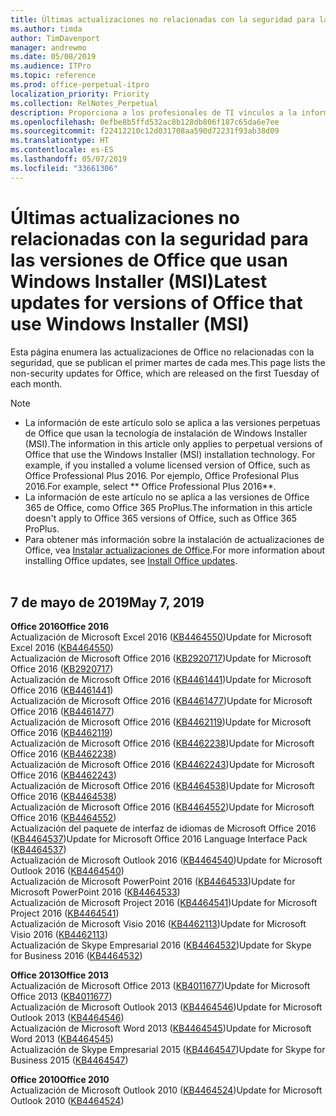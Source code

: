 ```yaml
---
title: Últimas actualizaciones no relacionadas con la seguridad para las versiones de Office que usan Windows Installer (MSI)
ms.author: timda
author: TimDavenport
manager: andrewmo
ms.date: 05/08/2019
ms.audience: ITPro
ms.topic: reference
ms.prod: office-perpetual-itpro
localization_priority: Priority
ms.collection: RelNotes_Perpetual
description: Proporciona a los profesionales de TI vínculos a la información de las últimas actualizaciones no relacionadas con la seguridad de las versiones perpetuas de Office 2016, Office 2013 y Office 2010.
ms.openlocfilehash: 0efbe8b5ffd532ac8b128db806f187c65da6e7ee
ms.sourcegitcommit: f22412210c12d031708aa590d72231f93ab38d09
ms.translationtype: HT
ms.contentlocale: es-ES
ms.lasthandoff: 05/07/2019
ms.locfileid: "33661306"
---
```

# <a name="latest-non-security-updates-for-versions-of-office-that-use-windows-installer-msi"></a><span data-ttu-id="303aa-103">Últimas actualizaciones no relacionadas con la seguridad para las versiones de Office que usan Windows Installer (MSI)</span><span class="sxs-lookup"><span data-stu-id="303aa-103">Latest updates for versions of Office that use Windows Installer (MSI)</span></span>

<span data-ttu-id="303aa-104">Esta página enumera las actualizaciones de Office no relacionadas con la seguridad, que se publican el primer martes de cada mes.</span><span class="sxs-lookup"><span data-stu-id="303aa-104">This page lists the non-security updates for Office, which are released on the first Tuesday of each month.</span></span>

> [!NOTE]
> - <span data-ttu-id="303aa-105">La información de este artículo solo se aplica a las versiones perpetuas de Office que usan la tecnología de instalación de Windows Installer (MSI).</span><span class="sxs-lookup"><span data-stu-id="303aa-105">The information in this article only applies to perpetual versions of Office that use the Windows Installer (MSI) installation technology. For example, if you installed a volume licensed version of Office, such as Office Professional Plus 2016.</span></span> <span data-ttu-id="303aa-106">Por ejemplo, Office Profesional Plus 2016.</span><span class="sxs-lookup"><span data-stu-id="303aa-106">For example, select \*\* Office Professional Plus 2016\*\*.</span></span>
> - <span data-ttu-id="303aa-107">La información de este artículo no se aplica a las versiones de Office 365 de Office, como Office 365 ProPlus.</span><span class="sxs-lookup"><span data-stu-id="303aa-107">The information in this article doesn't apply to Office 365 versions of Office, such as Office 365 ProPlus.</span></span>
> - <span data-ttu-id="303aa-108">Para obtener más información sobre la instalación de actualizaciones de Office, vea [Instalar actualizaciones de Office](https://support.office.com/article/2ab296f3-7f03-43a2-8e50-46de917611c5).</span><span class="sxs-lookup"><span data-stu-id="303aa-108">For more information about installing Office updates, see [Install Office updates](https://support.office.com/article/2ab296f3-7f03-43a2-8e50-46de917611c5).</span></span>
<br/><br/>

## <a name="may-7-2019"></a><span data-ttu-id="303aa-109">7 de mayo de 2019</span><span class="sxs-lookup"><span data-stu-id="303aa-109">May 7, 2019</span></span>

<span data-ttu-id="303aa-110">**Office 2016**</span><span class="sxs-lookup"><span data-stu-id="303aa-110">**Office 2016**</span></span><br/>
<span data-ttu-id="303aa-111">Actualización de Microsoft Excel 2016 ([KB4464550](https://support.microsoft.com/help/4464550))</span><span class="sxs-lookup"><span data-stu-id="303aa-111">Update for Microsoft Excel 2016 ([KB4464550](https://support.microsoft.com/help/4464550))</span></span><br/>
<span data-ttu-id="303aa-112">Actualización de Microsoft Office 2016 ([KB2920717](https://support.microsoft.com/help/2920717))</span><span class="sxs-lookup"><span data-stu-id="303aa-112">Update for Microsoft Office 2016 ([KB2920717](https://support.microsoft.com/help/2920717))</span></span><br/>
<span data-ttu-id="303aa-113">Actualización de Microsoft Office 2016 ([KB4461441](https://support.microsoft.com/help/4461441))</span><span class="sxs-lookup"><span data-stu-id="303aa-113">Update for Microsoft Office 2016 ([KB4461441](https://support.microsoft.com/help/4461441))</span></span><br/>
<span data-ttu-id="303aa-114">Actualización de Microsoft Office 2016 ([KB4461477](https://support.microsoft.com/help/4461477))</span><span class="sxs-lookup"><span data-stu-id="303aa-114">Update for Microsoft Office 2016 ([KB4461477](https://support.microsoft.com/help/4461477))</span></span><br/>
<span data-ttu-id="303aa-115">Actualización de Microsoft Office 2016 ([KB4462119](https://support.microsoft.com/help/4462119))</span><span class="sxs-lookup"><span data-stu-id="303aa-115">Update for Microsoft Office 2016 ([KB4462119](https://support.microsoft.com/help/4462119))</span></span><br/>
<span data-ttu-id="303aa-116">Actualización de Microsoft Office 2016 ([KB4462238](https://support.microsoft.com/help/4462238))</span><span class="sxs-lookup"><span data-stu-id="303aa-116">Update for Microsoft Office 2016 ([KB4462238](https://support.microsoft.com/help/4462238))</span></span><br/>
<span data-ttu-id="303aa-117">Actualización de Microsoft Office 2016 ([KB4462243](https://support.microsoft.com/help/4462243))</span><span class="sxs-lookup"><span data-stu-id="303aa-117">Update for Microsoft Office 2016 ([KB4462243](https://support.microsoft.com/help/4462243))</span></span><br/>
<span data-ttu-id="303aa-118">Actualización de Microsoft Office 2016 ([KB4464538](https://support.microsoft.com/help/4464538))</span><span class="sxs-lookup"><span data-stu-id="303aa-118">Update for Microsoft Office 2016 ([KB4464538](https://support.microsoft.com/help/4464538))</span></span><br/>
<span data-ttu-id="303aa-119">Actualización de Microsoft Office 2016 ([KB4464552](https://support.microsoft.com/help/4464552))</span><span class="sxs-lookup"><span data-stu-id="303aa-119">Update for Microsoft Office 2016 ([KB4464552](https://support.microsoft.com/help/4464552))</span></span><br/>
<span data-ttu-id="303aa-120">Actualización del paquete de interfaz de idiomas de Microsoft Office 2016 ([KB4464537](https://support.microsoft.com/help/4464537))</span><span class="sxs-lookup"><span data-stu-id="303aa-120">Update for Microsoft Office 2016 Language Interface Pack ([KB4464537](https://support.microsoft.com/help/4464537))</span></span><br/>
<span data-ttu-id="303aa-121">Actualización de Microsoft Outlook 2016 ([KB4464540](https://support.microsoft.com/help/4464540))</span><span class="sxs-lookup"><span data-stu-id="303aa-121">Update for Microsoft Outlook 2016 ([KB4464540](https://support.microsoft.com/help/4464540))</span></span><br/>
<span data-ttu-id="303aa-122">Actualización de Microsoft PowerPoint 2016 ([KB4464533](https://support.microsoft.com/help/4464533))</span><span class="sxs-lookup"><span data-stu-id="303aa-122">Update for Microsoft PowerPoint 2016 ([KB4464533](https://support.microsoft.com/help/4464533))</span></span><br/>
<span data-ttu-id="303aa-123">Actualización de Microsoft Project 2016 ([KB4464541](https://support.microsoft.com/help/4464541))</span><span class="sxs-lookup"><span data-stu-id="303aa-123">Update for Microsoft Project 2016 ([KB4464541](https://support.microsoft.com/help/4464541))</span></span><br/>
<span data-ttu-id="303aa-124">Actualización de Microsoft Visio 2016 ([KB4462113](https://support.microsoft.com/help/4462113))</span><span class="sxs-lookup"><span data-stu-id="303aa-124">Update for Microsoft Visio 2016 ([KB4462113](https://support.microsoft.com/help/4462113))</span></span><br/>
<span data-ttu-id="303aa-125">Actualización de Skype Empresarial 2016 ([KB4464532](https://support.microsoft.com/help/4464532))</span><span class="sxs-lookup"><span data-stu-id="303aa-125">Update for Skype for Business 2016 ([KB4464532](https://support.microsoft.com/help/4464532))</span></span><br/>

<span data-ttu-id="303aa-126">**Office 2013**</span><span class="sxs-lookup"><span data-stu-id="303aa-126">**Office 2013**</span></span><br/>
<span data-ttu-id="303aa-127">Actualización de Microsoft Office 2013 ([KB4011677](https://support.microsoft.com/help/4011677))</span><span class="sxs-lookup"><span data-stu-id="303aa-127">Update for Microsoft Office 2013 ([KB4011677](https://support.microsoft.com/help/4011677))</span></span><br/>
<span data-ttu-id="303aa-128">Actualización de Microsoft Outlook 2013 ([KB4464546](https://support.microsoft.com/help/4464546))</span><span class="sxs-lookup"><span data-stu-id="303aa-128">Update for Microsoft Outlook 2013 ([KB4464546](https://support.microsoft.com/help/4464546))</span></span><br/>
<span data-ttu-id="303aa-129">Actualización de Microsoft Word 2013 ([KB4464545](https://support.microsoft.com/help/4464545))</span><span class="sxs-lookup"><span data-stu-id="303aa-129">Update for Microsoft Word 2013 ([KB4464545](https://support.microsoft.com/help/4464545))</span></span><br/>
<span data-ttu-id="303aa-130">Actualización de Skype Empresarial 2015 ([KB4464547](https://support.microsoft.com/help/4464547))</span><span class="sxs-lookup"><span data-stu-id="303aa-130">Update for Skype for Business 2015 ([KB4464547](https://support.microsoft.com/help/4464547))</span></span><br/>

<span data-ttu-id="303aa-131">**Office 2010**</span><span class="sxs-lookup"><span data-stu-id="303aa-131">**Office 2010**</span></span><br/>
<span data-ttu-id="303aa-132">Actualización de Microsoft Outlook 2010 ([KB4464524](https://support.microsoft.com/help/4464524))</span><span class="sxs-lookup"><span data-stu-id="303aa-132">Update for Microsoft Outlook 2010 ([KB4464524](https://support.microsoft.com/help/4464524))</span></span>